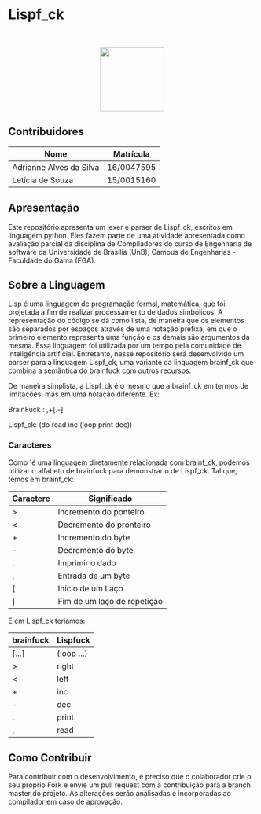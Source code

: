 <h1>Lispf_ck</h4> <br>
<p align="center">    
    <img src="http://i66.tinypic.com/72zho7.jpg" width=130 height=130>
</p>

## Contribuidores
| Nome	| Matrícula	|
|--|--|
| Adrianne Alves da Silva | 16/0047595 |
| Letícia de Souza | 15/0015160 |


## Apresentação

Este repositório apresenta um lexer e parser de Lispf_ck, escritos em linguagem python. Eles fazem parte de uma atividade apresentada como avaliação parcial da disciplina de Compiladores do curso de Engenharia de software da Universidade de Brasília (UnB), Campus de Engenharias - Faculdade do Gama (FGA).

## Sobre a Linguagem

Lisp é uma linguagem de programação formal, matemática, que foi projetada a fim de realizar processamento de dados simbólicos. A representação do código se dá como lista, de maneira que os elementos são separados por espaços através de uma notação prefixa, em que o primeiro elemento representa uma função e os demais são argumentos da mesma. Essa linguagem foi utilizada por um tempo pela comunidade de inteligência artificial. Entretanto, nesse repositório será desenvolvido um parser para a linguagem Lispf_ck, uma variante da linguagem brainf_ck que combina a semântica do brainfuck com outros recursos.

De maneira simplista, a Lispf_ck é o mesmo que a brainf_ck em termos de limitações, mas em uma notação diferente. Ex:

BrainFuck : ,+[.-]

Lispf_ck: (do read inc (loop print dec))


### Caracteres

Como ´é uma linguagem diretamente relacionada com brainf_ck, podemos utilizar o alfabeto de brainfuck para demonstrar o de Lispf_ck. Tal que, temos em brainf_ck:

| Caractere | Significado  |
|---|---|
| > | Incremento do ponteiro  |
| < | Decremento do pronteiro  |
| + | Incremento do byte |
| - | Decremento do byte |
| . | Imprimir o dado |
| , | Entrada de um byte |
| [ | Início de um Laço |
| ] | Fim de um laço de repetição |

E em Lispf_ck teriamos: 

| brainfuck | Lispfuck  |
|---|---|
| [...] | (loop ...)  |
| > | right |
| < | left |
| + |  inc |
| - | dec |
| . | print |
| , | read |

## Como Contribuir

Para contribuir com o desenvolvimento, é preciso que o colaborador crie o seu próprio Fork e envie um pull request com a contribuição para a branch master do projeto. As alterações serão analisadas e incorporadas ao compilador em caso de aprovação.
